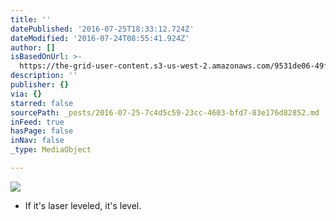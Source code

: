 ```yaml
---
title: ''
datePublished: '2016-07-25T18:33:12.724Z'
dateModified: '2016-07-24T08:55:41.924Z'
author: []
isBasedOnUrl: >-
  https://the-grid-user-content.s3-us-west-2.amazonaws.com/9531de06-49ff-4c8e-8ecf-5111a9d688f6.jpg
description: ''
publisher: {}
via: {}
starred: false
sourcePath: _posts/2016-07-25-7c4d5c59-23cc-4603-bfd7-83e176d82852.md
inFeed: true
hasPage: false
inNav: false
_type: MediaObject

---
```

![](https://the-grid-user-content.s3-us-west-2.amazonaws.com/9531de06-49ff-4c8e-8ecf-5111a9d688f6.jpg)

* If it's laser leveled, it's level.